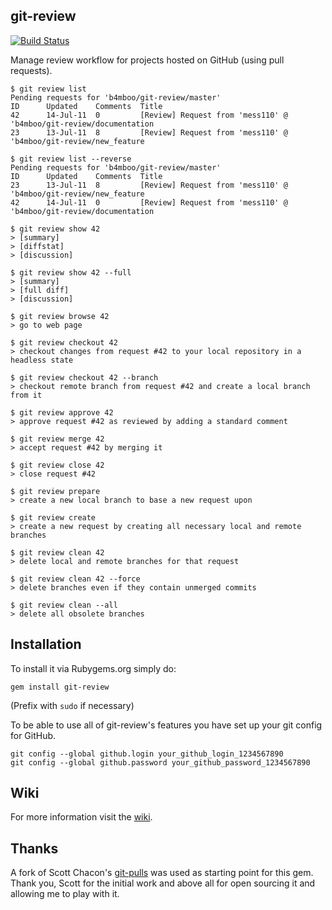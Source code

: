 git-review
----------
[![Build Status](https://travis-ci.org/b4mboo/git-review.png?branch=master)](https://travis-ci.org/b4mboo/git-review)

Manage review workflow for projects hosted on GitHub (using pull requests).
```
$ git review list
Pending requests for 'b4mboo/git-review/master'
ID      Updated    Comments  Title
42      14-Jul-11  0         [Review] Request from 'mess110' @ 'b4mboo/git-review/documentation
23      13-Jul-11  8         [Review] Request from 'mess110' @ 'b4mboo/git-review/new_feature
```

```
$ git review list --reverse
Pending requests for 'b4mboo/git-review/master'
ID      Updated    Comments  Title
23      13-Jul-11  8         [Review] Request from 'mess110' @ 'b4mboo/git-review/new_feature
42      14-Jul-11  0         [Review] Request from 'mess110' @ 'b4mboo/git-review/documentation
```

```
$ git review show 42
> [summary]
> [diffstat]
> [discussion]
```

```
$ git review show 42 --full
> [summary]
> [full diff]
> [discussion]
```

```
$ git review browse 42
> go to web page
```

```
$ git review checkout 42
> checkout changes from request #42 to your local repository in a headless state
```

```
$ git review checkout 42 --branch
> checkout remote branch from request #42 and create a local branch from it
```

```
$ git review approve 42
> approve request #42 as reviewed by adding a standard comment
```

```
$ git review merge 42
> accept request #42 by merging it
```

```
$ git review close 42
> close request #42
```

```
$ git review prepare
> create a new local branch to base a new request upon
```

```
$ git review create
> create a new request by creating all necessary local and remote branches
```

```
$ git review clean 42
> delete local and remote branches for that request
```

```
$ git review clean 42 --force
> delete branches even if they contain unmerged commits
```

```
$ git review clean --all
> delete all obsolete branches
```

Installation
------------

To install it via Rubygems.org simply do:

    gem install git-review

(Prefix with `sudo` if necessary)

To be able to use all of git-review's features you have set up your git config for GitHub.

    git config --global github.login your_github_login_1234567890
    git config --global github.password your_github_password_1234567890


Wiki
----

For more information visit the [wiki](https://github.com/b4mboo/git-review/wiki).


Thanks
------

A fork of Scott Chacon's [git-pulls](https://github.com/schacon/git-pulls) was
used as starting point for this gem. Thank you, Scott for the initial work and
above all for open sourcing it and allowing me to play with it.
